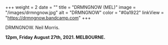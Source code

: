 +++
weight = 2
date = ""
title = "DRMNGNOW (MEL)"
image = "/images/drmngnow.jpg"
alt = "DRMNGNOW"
color = "#0a1922"
linkView = "https://drmngnow.bandcamp.com"
+++

DRMNGNOW. Neil Morris. 

**12pm, Friday August 27th, 2021. MELBOURNE.**